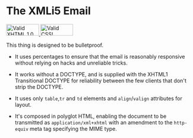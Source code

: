 # The XMLi5 Email

<p>
  <a href="https://validator.w3.org/check?uri=http%3A%2F%2Fxmli5.github.io%2Femail%2F">
    <img src="http://www.w3.org/Icons/valid-xhtml10" alt="Valid XHTML 1.0 Transitional" height="31" width="88" border="0" style="border:0;width:88px;height:31px" />
  </a>
  <a href="https://jigsaw.w3.org/css-validator/validator?uri=http%3A%2F%2Fxmli5.github.io%2Femail%2F">
    <img src="http://jigsaw.w3.org/css-validator/images/vcss-blue" alt="Valid CSS!" height="31" width="88" border="0" style="border:0;width:88px;height:31px" />
  </a>
</p>

This thing is designed to be bulletproof.

- It uses percentages to ensure that the email is reasonably responsive without relying on hacks and unreliable tricks.

- It works without a DOCTYPE, and is supplied with the XHTML1 Transitional DOCTYPE for reliability between the few clients that don't strip the DOCTYPE.

- It uses only `table`,`tr` and `td` elements and `align`/`valign` attributes for layout.

- It's composed in polyglot HTML, enabling the document to be transmitted as `application/xml+xhtml` with an amendment to the `http-equiv` meta tag specifying the MIME type.
